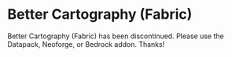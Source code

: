 # Better Cartography (Fabric)
Better Cartography (Fabric) has been discontinued. Please use the Datapack, Neoforge, or Bedrock addon. Thanks!
